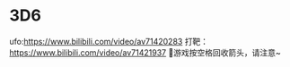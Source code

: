 # 3D6
ufo:https://www.bilibili.com/video/av71420283
打靶：https://www.bilibili.com/video/av71421937
🏹游戏按空格回收箭头，请注意~
